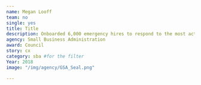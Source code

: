 ```yaml
---
name: Megan Looff
team: no
single: yes
title: Title
description: Onboarded 6,000 emergency hires to respond to the most active and costly hurricane season in U.S. history. The flexibility and dedication allowed SBA to respond quickly to national disasters.
agency: Small Business Administration
award: Council
story: cx
category: sba #for the filter
Year: 2018
image: "/img/agency/GSA_Seal.png"

---
```

